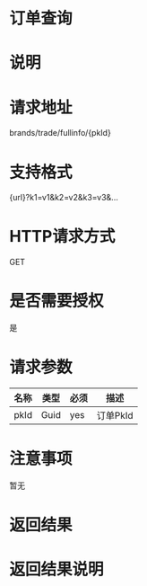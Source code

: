 # 订单查询

# 说明

# 请求地址

brands\/trade\/fullinfo\/{pkId}

# 支持格式

{url}?k1=v1&k2=v2&k3=v3&...

# HTTP请求方式

GET

# 是否需要授权

是

# 请求参数

| 名称 | 类型 | 必须 | 描述 |
| --- | --- | --- | --- |
| pkId | Guid | yes | 订单PkId |



# 注意事项

暂无

# 返回结果

# 返回结果说明

